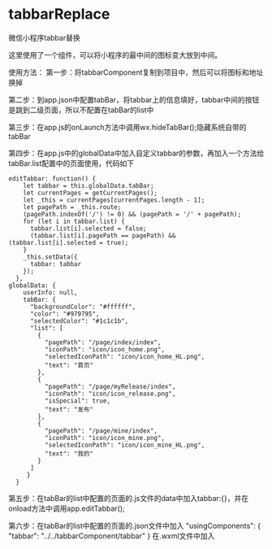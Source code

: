 # tabbarReplace
微信小程序tabbar替换

这里使用了一个组件，可以将小程序的最中间的图标变大放到中间。

使用方法：
第一步：将tabbarComponent复制到项目中，然后可以将图标和地址换掉

第二步：到app.json中配置tabBar，将tabbar上的信息填好，tabbar中间的按钮是跳到二级页面，所以不配置在tabBar的list中

第三步：在app.js的onLaunch方法中调用wx.hideTabBar();隐藏系统自带的tabBar

第四步：在app.js中的globalData中加入自定义tabbar的参数，再加入一个方法给tabBar.list配置中的页面使用，代码如下

```
editTabbar: function() {
    let tabbar = this.globalData.tabBar;
    let currentPages = getCurrentPages();
    let _this = currentPages[currentPages.length - 1];
    let pagePath = _this.route;
    (pagePath.indexOf('/') != 0) && (pagePath = '/' + pagePath);
    for (let i in tabbar.list) {
      tabbar.list[i].selected = false;
      (tabbar.list[i].pagePath == pagePath) && (tabbar.list[i].selected = true);
    }
    _this.setData({
      tabbar: tabbar
    });
  },
globalData: {
    userInfo: null,
    tabBar: {
      "backgroundColor": "#ffffff",
      "color": "#979795",
      "selectedColor": "#1c1c1b",
      "list": [
        {
          "pagePath": "/page/index/index",
          "iconPath": "icon/icon_home.png",
          "selectedIconPath": "icon/icon_home_HL.png",
          "text": "首页"
        },
        {
          "pagePath": "/page/myRelease/index",
          "iconPath": "icon/icon_release.png",
          "isSpecial": true,
          "text": "发布"
        },
        {
          "pagePath": "/page/mine/index",
          "iconPath": "icon/icon_mine.png",
          "selectedIconPath": "icon/icon_mine_HL.png",
          "text": "我的"
        }
      ]
     }
  }
```
第五步：在tabBar的list中配置的页面的.js文件的data中加入tabbar:{}，并在onload方法中调用app.editTabbar();

第六步：在tabBar的list中配置的页面的.json文件中加入 "usingComponents": { "tabbar": "../../tabbarComponent/tabbar" } 在.wxml文件中加入 <tabbar tabbar="{{tabbar}}"></tabbar>
